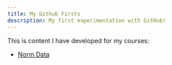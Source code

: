 ```yaml
---
title: My Github Firsts
description: My first experimentation with GitHub!
---
```


This is content I have developed for my courses:

- [Norm Data](/normdata/index.md)
